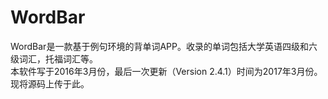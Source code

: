 # WordBar
WordBar是一款基于例句环境的背单词APP。收录的单词包括大学英语四级和六级词汇，托福词汇等。  
本软件写于2016年3月份，最后一次更新（Version 2.4.1）时间为2017年3月份。  
现将源码上传于此。
